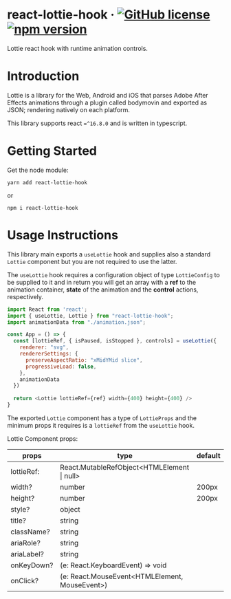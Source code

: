 # react-lottie-hook &middot; [![GitHub license](https://img.shields.io/badge/license-MIT-blue.svg)](https://github.com/facebook/react/blob/master/LICENSE) [![npm version](https://img.shields.io/static/v1?label=npm&message=v0.0.1&color=informational)](https://www.npmjs.com/package/react-lottie-hook)

Lottie react hook with runtime animation controls.

# Introduction
Lottie is a library for the Web, Android and iOS that parses Adobe After Effects animations through a plugin called bodymovin and exported as JSON; rendering natively on each platform.

This library supports react `=^16.8.0` and is written in typescript.

# Getting Started
Get the node module:

`yarn add react-lottie-hook`

or

`npm i react-lottie-hook`

# Usage Instructions

This library main exports a `useLottie` hook and supplies also a standard `Lottie` component but you are not required to use the latter.

The `useLottie` hook requires a configuration object of type `LottieConfig` to be supplied to it and in return you will get an array with a **ref** to the animation container, **state** of the animation and the **control** actions, respectively. 

```javascript
import React from 'react';
import { useLottie, Lottie } from "react-lottie-hook";
import animationData from "./animation.json";

const App = () => {
  const [lottieRef, { isPaused, isStopped }, controls] = useLottie({
    renderer: "svg",
    rendererSettings: {
      preserveAspectRatio: "xMidYMid slice",
      progressiveLoad: false,
    },
    animationData
  })
  
  return <Lottie lottieRef={ref} width={400} height={400} />
}
```

The exported `Lottie` component has a type of `LottieProps` and the minimum props it requires is a `lottieRef` from the `useLottie` hook.

Lottie Component props:

| props | type | default |
| ---- | ---- | ---- |
| lottieRef: | React.MutableRefObject<HTMLElement \| null> | | 
| width? | number | 200px |
| height?| number | 200px |
| style? | object | |
| title? | string | |
| className? | string | |
| ariaRole? | string | |
| ariaLabel? | string | |
| onKeyDown? | (e: React.KeyboardEvent) => void | |
| onClick? | (e: React.MouseEvent<HTMLElement, MouseEvent>) | |
